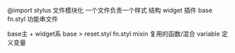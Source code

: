 @import stylus 文件模块化 一个文件负责一个样式
结构 widget 插件 base
fn.styl 功能串文件

base主 + widget系 
base > reset.styl fn.styl mixin 复用的函数/混合 variable 定义变量